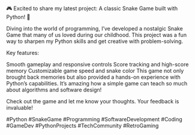 🎮 Excited to share my latest project: A classic Snake Game built with Python! 🐍

Diving into the world of programming, I’ve developed a nostalgic Snake Game that many of us loved during our childhood. This project was a fun way to sharpen my Python skills and get creative with problem-solving.

Key features:

Smooth gameplay and responsive controls
Score tracking and high-score memory
Customizable game speed and snake color
This game not only brought back memories but also provided a hands-on experience with Python’s capabilities. It’s amazing how a simple game can teach so much about algorithms and software design!

Check out the game and let me know your thoughts. Your feedback is invaluable!

#Python #SnakeGame #Programming #SoftwareDevelopment #Coding #GameDev #PythonProjects #TechCommunity #RetroGaming
